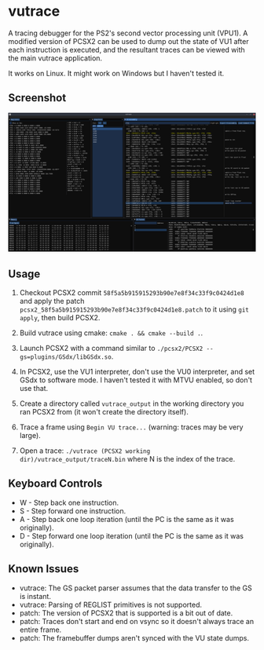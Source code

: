 # vutrace

A tracing debugger for the PS2's second vector processing unit (VPU1). A modified version of PCSX2 can be used to dump out the state of VU1 after each instruction is executed, and the resultant traces can be viewed with the main vutrace application.

It works on Linux. It might work on Windows but I haven't tested it.

## Screenshot

![Screenshot](screenshot.png)

## Usage

1. Checkout PCSX2 commit `58f5a5b915915293b90e7e8f34c33f9c0424d1e8` and apply the patch `pcsx2_58f5a5b915915293b90e7e8f34c33f9c0424d1e8.patch` to it using `git apply`, then build PCSX2.

2. Build vutrace using cmake: `cmake . && cmake --build .`.

3. Launch PCSX2 with a command similar to `./pcsx2/PCSX2 --gs=plugins/GSdx/libGSdx.so`.

4. In PCSX2, use the VU1 interpreter, don't use the VU0 interpreter, and set GSdx to software mode. I haven't tested it with MTVU enabled, so don't use that.

5. Create a directory called `vutrace_output` in the working directory you ran PCSX2 from (it won't create the directory itself).

6. Trace a frame using `Begin VU trace...` (warning: traces may be very large).

7. Open a trace: `./vutrace (PCSX2 working dir)/vutrace_output/traceN.bin` where N is the index of the trace.

## Keyboard Controls

- W - Step back one instruction.
- S - Step forward one instruction.
- A - Step back one loop iteration (until the PC is the same as it was originally).
- D - Step forward one loop iteration (until the PC is the same as it was originally).

## Known Issues

- vutrace: The GS packet parser assumes that the data transfer to the GS is instant.
- vutrace: Parsing of REGLIST primitives is not supported.
- patch: The version of PCSX2 that is supported is a bit out of date.
- patch: Traces don't start and end on vsync so it doesn't always trace an entire frame.
- patch: The framebuffer dumps aren't synced with the VU state dumps.

